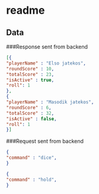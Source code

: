# readme
## Data
###Response sent from backend
```json
[{
"playerName" : "Elso jatekos",
"roundScore" : 10,
"totalScore" : 23,
"isActive" : true,
"roll": 1
},
{
"playerName" : "Masodik jatekos",
"roundScore" : 6,
"totalScore" : 32,
"isActive" : false,
"roll": 1
}]
```
###Request sent from backend
```json
{
"command" : "dice",
}
```
```json
{
"command" : "hold",
}
```